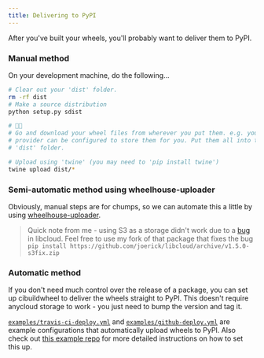 ```yaml
---
title: Delivering to PyPI
---
```


After you've built your wheels, you'll probably want to deliver them to PyPI.

### Manual method

On your development machine, do the following...

```bash
# Clear out your 'dist' folder.
rm -rf dist
# Make a source distribution
python setup.py sdist

# 🏃🏻
# Go and download your wheel files from wherever you put them. e.g. your CI
# provider can be configured to store them for you. Put them all into the
# 'dist' folder.

# Upload using 'twine' (you may need to 'pip install twine')
twine upload dist/*
```

### Semi-automatic method using wheelhouse-uploader

Obviously, manual steps are for chumps, so we can automate this a little by using [wheelhouse-uploader](https://github.com/ogrisel/wheelhouse-uploader).

> Quick note from me - using S3 as a storage didn't work due to a [bug](https://issues.apache.org/jira/browse/LIBCLOUD-792) in libcloud. Feel free to use my fork of that package that fixes the bug `pip install https://github.com/joerick/libcloud/archive/v1.5.0-s3fix.zip`

### Automatic method

If you don't need much control over the release of a package, you can set up cibuildwheel to deliver the wheels straight to PyPI. This doesn't require anycloud storage to work - you just need to bump the version and tag it.

[`examples/travis-ci-deploy.yml`](https://github.com/pypa/cibuildwheel/blob/master/examples/travis-ci-deploy.yml) and [`examples/github-deploy.yml`](https://github.com/pypa/cibuildwheel/blob/master/examples/github-deploy.yml) are example configurations that automatically upload wheels to PyPI. Also check out [this example repo](https://github.com/pypa/cibuildwheel-autopypi-example) for more detailed instructions on how to set this up.
